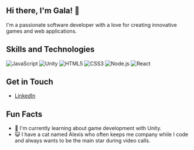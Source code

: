 ## Hi there, I'm Gala! 👋

I'm a passionate software developer with a love for creating innovative games and web applications.

## Skills and Technologies

![JavaScript](https://img.shields.io/badge/JavaScript-F7DF1E?style=flat-square&logo=javascript&logoColor=black)
![Unity](https://img.shields.io/badge/Unity-100000?style=flat-square&logo=unity&logoColor=white)
![HTML5](https://img.shields.io/badge/HTML5-E34F26?style=flat-square&logo=html5&logoColor=white)
![CSS3](https://img.shields.io/badge/CSS3-1572B6?style=flat-square&logo=css3&logoColor=white)
![Node.js](https://img.shields.io/badge/Node.js-339933?style=flat-square&logo=nodedotjs&logoColor=white)
![React](https://img.shields.io/badge/React-61DAFB?style=flat-square&logo=react&logoColor=black)

## Get in Touch

- [LinkedIn](https://www.linkedin.com/in/gm-kapralova/)

## Fun Facts

- 👾 I'm currently learning about game development with Unity.
- 😺 I have a cat named Alexis who often keeps me company while I code and always wants to be the main star during video calls.
